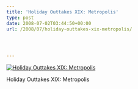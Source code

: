 ```yaml
---
title: 'Holiday Outtakes XIX: Metropolis'
type: post
date: 2008-07-02T03:44:50+00:00
url: /2008/07/holiday-outtakes-xix-metropolis/




---
```

<div class="flickr">
  <a href="http://www.flickr.com/photos/schreibblogade/2630962475/" title="Holiday Outtakes XIX: Metropolis"><img src="//farm4.static.flickr.com/3166/2630962475_abe521479e.jpg" alt="Holiday Outtakes XIX: Metropolis" /></a></p>

  <p>
    Holiday Outtakes <span class="caps">XIX</span>: Metropolis
  </p>
</div>
